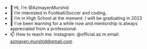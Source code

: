 - 👋 Hi, I’m @AzmayenMurshid
- 👀 I’m interested in Football/Soccer and coding,
- 🌱 I’m in High School at the moment. I willl be graduating in 2023
- 💞️ I've been learning for a while now and mentorship is always appreciated from a professional.
- 📫 How to reach me:
      instagram: @official.az.m
      email: azmayen.murshid@gmail.com

<!---
AzmayenMurshid/AzmayenMurshid is a ✨ special ✨ repository because its `README.md` (this file) appears on your GitHub profile.
You can click the Preview link to take a look at your changes.
--->
